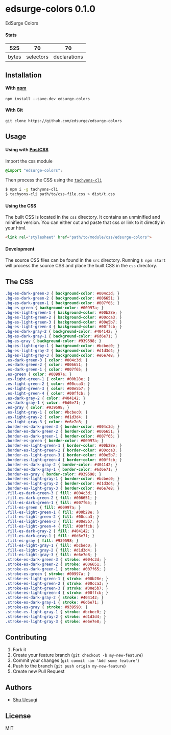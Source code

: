 # edsurge-colors 0.1.0

EdSurge Colors

#### Stats

525 | 70 | 70
---|---|---
bytes | selectors | declarations

## Installation

#### With [npm](https://npmjs.com)

```
npm install --save-dev edsurge-colors
```

#### With Git

```
git clone https://github.com/edsurge/edsurge-colors
```

## Usage

#### Using with [PostCSS](https://github.com/postcss/postcss)

Import the css module

```css
@import "edsurge-colors";
```

Then process the CSS using the [`tachyons-cli`](https://github.com/edsurge/tachyons-cli)

```sh
$ npm i -g tachyons-cli
$ tachyons-cli path/to/css-file.css > dist/t.css
```

#### Using the CSS

The built CSS is located in the `css` directory. It contains an unminified and minified version.
You can either cut and paste that css or link to it directly in your html.

```html
<link rel="stylesheet" href="path/to/module/css/edsurge-colors">
```

#### Development

The source CSS files can be found in the `src` directory.
Running `$ npm start` will process the source CSS and place the built CSS in the `css` directory.

## The CSS

```css
.bg-es-dark-green-3 { background-color: #004c3d; }
.bg-es-dark-green-2 { background-color: #006651; }
.bg-es-dark-green-1 { background-color: #007f65; }
.bg-es-green { background-color: #00997a; }
.bg-es-light-green-1 { background-color: #00b28e; }
.bg-es-light-green-2 { background-color: #00cca3; }
.bg-es-light-green-3 { background-color: #00e5b7; }
.bg-es-light-green-4 { background-color: #00ffcb; }
.bg-es-dark-gray-2 { background-color: #404142; }
.bg-es-dark-gray-1 { background-color: #6d6e71; }
.bg-es-gray { background-color: #939598; }
.bg-es-light-gray-1 { background-color: #bcbec0; }
.bg-es-light-gray-2 { background-color: #d1d3d4; }
.bg-es-light-gray-3 { background-color: #e6e7e8; }
.es-dark-green-3 { color: #004c3d; }
.es-dark-green-2 { color: #006651; }
.es-dark-green-1 { color: #007f65; }
.es-green { color: #00997a; }
.es-light-green-1 { color: #00b28e; }
.es-light-green-2 { color: #00cca3; }
.es-light-green-3 { color: #00e5b7; }
.es-light-green-4 { color: #00ffcb; }
.es-dark-gray-2 { color: #404142; }
.es-dark-gray-1 { color: #6d6e71; }
.es-gray { color: #939598; }
.es-light-gray-1 { color: #bcbec0; }
.es-light-gray-2 { color: #d1d3d4; }
.es-light-gray-3 { color: #e6e7e8; }
.border-es-dark-green-3 { border-color: #004c3d; }
.border-es-dark-green-2 { border-color: #006651; }
.border-es-dark-green-1 { border-color: #007f65; }
.border-es-green { border-color: #00997a; }
.border-es-light-green-1 { border-color: #00b28e; }
.border-es-light-green-2 { border-color: #00cca3; }
.border-es-light-green-3 { border-color: #00e5b7; }
.border-es-light-green-4 { border-color: #00ffcb; }
.border-es-dark-gray-2 { border-color: #404142; }
.border-es-dark-gray-1 { border-color: #6d6e71; }
.border-es-gray { border-color: #939598; }
.border-es-light-gray-1 { border-color: #bcbec0; }
.border-es-light-gray-2 { border-color: #d1d3d4; }
.border-es-light-gray-3 { border-color: #e6e7e8; }
.fill-es-dark-green-3 { fill: #004c3d; }
.fill-es-dark-green-2 { fill: #006651; }
.fill-es-dark-green-1 { fill: #007f65; }
.fill-es-green { fill: #00997a; }
.fill-es-light-green-1 { fill: #00b28e; }
.fill-es-light-green-2 { fill: #00cca3; }
.fill-es-light-green-3 { fill: #00e5b7; }
.fill-es-light-green-4 { fill: #00ffcb; }
.fill-es-dark-gray-2 { fill: #404142; }
.fill-es-dark-gray-1 { fill: #6d6e71; }
.fill-es-gray { fill: #939598; }
.fill-es-light-gray-1 { fill: #bcbec0; }
.fill-es-light-gray-2 { fill: #d1d3d4; }
.fill-es-light-gray-3 { fill: #e6e7e8; }
.stroke-es-dark-green-3 { stroke: #004c3d; }
.stroke-es-dark-green-2 { stroke: #006651; }
.stroke-es-dark-green-1 { stroke: #007f65; }
.stroke-es-green { stroke: #00997a; }
.stroke-es-light-green-1 { stroke: #00b28e; }
.stroke-es-light-green-2 { stroke: #00cca3; }
.stroke-es-light-green-3 { stroke: #00e5b7; }
.stroke-es-light-green-4 { stroke: #00ffcb; }
.stroke-es-dark-gray-2 { stroke: #404142; }
.stroke-es-dark-gray-1 { stroke: #6d6e71; }
.stroke-es-gray { stroke: #939598; }
.stroke-es-light-gray-1 { stroke: #bcbec0; }
.stroke-es-light-gray-2 { stroke: #d1d3d4; }
.stroke-es-light-gray-3 { stroke: #e6e7e8; }
```

## Contributing

1. Fork it
2. Create your feature branch (`git checkout -b my-new-feature`)
3. Commit your changes (`git commit -am 'Add some feature'`)
4. Push to the branch (`git push origin my-new-feature`)
5. Create new Pull Request

## Authors

- [Shu Uesugi](http://chibicode.com)

## License

MIT

